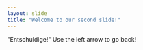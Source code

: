 ```yaml
---
layout: slide
title: "Welcome to our second slide!"
---
```

"Entschuldige!"
Use the left arrow to go back!